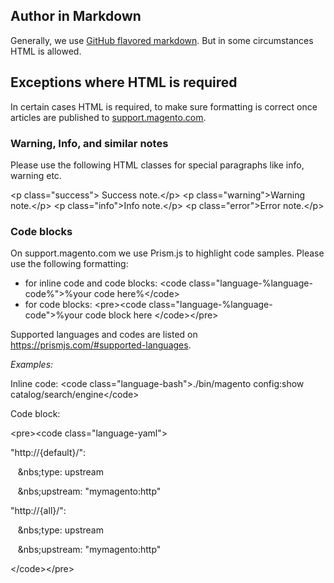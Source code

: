 ## Author in Markdown
Generally, we use [GitHub flavored markdown](https://github.github.com/gfm/). But in some circumstances HTML is allowed.

## Exceptions where HTML is required

In certain cases HTML is required, to make sure formatting is correct once articles are published to [support.magento.com](https://support.magento.com/hc/en-us).

### Warning, Info, and similar notes

Please use the following HTML classes for special paragraphs like info, warning etc.

&lt;p class="success"&gt; Success note.&lt;/p&gt;
&lt;p class="warning"&gt;Warning note.&lt;/p&gt;
&lt;p class="info"&gt;Info note.&lt;/p&gt;
&lt;p class="error"&gt;Error note.&lt;/p&gt;


### Code blocks

On support.magento.com we use Prism.js to highlight code samples.
Please use the following formatting:

* for inline code and code blocks: &lt;code class="language-%language-code%"&gt;%your code here%&lt;/code&gt;
* for code blocks:
  &lt;pre&gt;&lt;code class="language-%language-code"&gt;%your
    code
    block
    here &lt;/code&gt;&lt;/pre&gt;


Supported languages and codes are listed on https://prismjs.com/#supported-languages.

*Examples:*

Inline code: &lt;code class="language-bash"&gt;./bin/magento config:show catalog/search/engine&lt;/code&gt;

Code block:

&lt;pre&gt;&lt;code class="language-yaml"&gt;

"http://{default}/":

&nbsp;&nbsp;&nbsp;&nbs;type: upstream

&nbsp;&nbsp;&nbsp;&nbs;upstream: "mymagento:http"

"http://{all}/":

&nbsp;&nbsp;&nbsp;&nbs;type: upstream

&nbsp;&nbsp;&nbsp;&nbs;upstream: "mymagento:http"

  &lt;/code&gt;&lt;/pre&gt;
